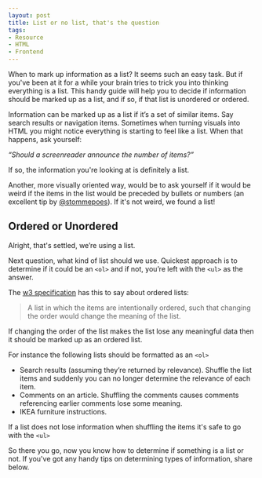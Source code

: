 ```yaml
---
layout: post
title: List or no list, that's the question
tags:
- Resource
- HTML
- Frontend
---
```

When to mark up information as a list? It seems such an easy task. But if you've been at it for a while your brain tries to trick you into thinking everything is a list. This handy guide will help you to decide if information should be marked up as a list, and if so, if that list is unordered or ordered.

Information can be marked up as a list if it’s a set of similar items. Say search results or navigation items. Sometimes when turning visuals into HTML you might notice everything is starting to feel like a list. When that happens, ask yourself:

*“Should a screenreader announce the number of items?”*

If so, the information you're looking at is definitely a list.

Another, more visually oriented way, would be to ask yourself if it would be weird if the items in the list would be preceded by bullets or numbers (an excellent tip by [@stommepoes](https://twitter.com/stommepoes/status/773123776120811521)). If it's not weird, we found a list!


## Ordered or Unordered

Alright, that's settled, we’re using a list.

Next question, what kind of list should we use. Quickest approach is to determine if it could be an `<ol>` and if not, you’re left with the `<ul>` as the answer.

The [w3 specification](https://www.w3.org/TR/html-markup/ol.html) has this to say about ordered lists:

> A list in which the items are intentionally ordered, such that changing the order would change the meaning of the list.

If changing the order of the list makes the list lose any meaningful data then it should be marked up as an ordered list. 

For instance the following lists should be formatted as an `<ol>`

- Search results (assuming they’re returned by relevance). Shuffle the list items and suddenly you can no longer determine the relevance of each item.
- Comments on an article. Shuffling the comments causes comments referencing earlier comments lose some meaning.
- IKEA furniture instructions.


If a list does not lose information when shuffling the items it's safe to go with the `<ul>`

So there you go, now you know how to determine if something is a list or not. If you've got any handy tips on determining types of information, share below.
